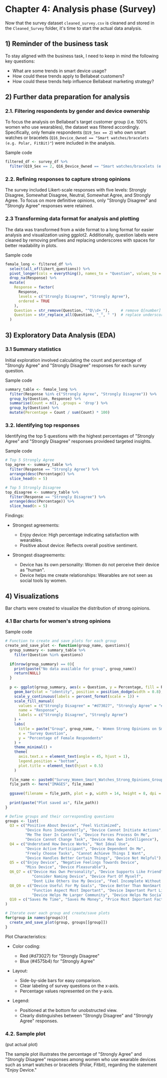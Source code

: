 # Chapter 4: Analysis phase (Survey)

Now that the survey dataset `cleaned_survey.csv` is cleaned and stored in the `Cleaned_Survey` folder, it's time to start the actual data analysis.

## 1) Reminder of the business task

To stay aligned with the business task, I need to keep in mind the following key questions:
   
- What are some trends in smart device usage?
- How could these trends apply to Bellabeat customers?
- How could these trends help influence Bellabeat marketing strategy?

## 2) Further data preparation for analysis

### 2.1. Filtering respondents by gender and device ownership

To focus the analysis on Bellabeat's target customer group (i.e. 100% women who use wearables), the dataset was filtered accordingly. Specifically, only female respondents (`Q19_Sex == 2`) who own smart watches or bracelets (`Q16_Device_Owned == "Smart watches/bracelets (e.g. Polar, FitBit)"`) were included in the analysis.

Sample code
```r
filtered_df <- survey_df %>%
  filter(Q19_Sex == 2, Q16_Device_Owned == "Smart watches/bracelets (e.g. Polar, FitBit)")
```

### 2.2. Refining responses to capture strong opinions

The survey included Likert-scale responses with five levels: Strongly Disagree, Somewhat Disagree, Neutral, Somewhat Agree, and Strongly Agree. To focus on more definitive opinions, only "Strongly Disagree" and "Strongly Agree" responses were retained.

### 2.3 Transforming data format for analysis and plotting

The data was transformed from a wide format to a long format for easier analysis and visualization using ggplot2. Additionally, question labels were cleaned by removing prefixes and replacing underscores with spaces for better readability in plots.

Sample code
``` r
female_long <- filtered_df %>%
  select(all_of(likert_questions)) %>%
  pivot_longer(cols = everything(), names_to = "Question", values_to = "Response") %>%
  drop_na(Response) %>%
  mutate(
    Response = factor(
      Response,
      levels = c("Strongly Disagree", "Strongly Agree"),
      ordered = TRUE
    ),
    Question = str_remove(Question, "^Q\\d+_"),     # remove Q[number] code
    Question = str_replace_all(Question, "_", " ")  # replace underscore with a space
  )

```

## 3) Exploratory Data Analysis (EDA)

### 3.1 Summary statistics

Initial exploration involved calculating the count and percentage of "Strongly Agree" and "Strongly Disagree" responses for each survey question.

Sample code

``` r
summary_table <- female_long %>%
  filter(Response %in% c("Strongly Agree", "Strongly Disagree")) %>%
  group_by(Question, Response) %>%
  summarise(Count = n(), .groups = 'drop') %>%
  group_by(Question) %>%
  mutate(Percentage = Count / sum(Count) * 100)

```

### 3.2. Identifying top responses

Identifying the top 5 questions with the highest percentages of "Strongly Agree" and "Strongly Disagree" responses provideed targeted insights.

Sample code

``` r
# Top 5 Strongly Agree
top_agree <- summary_table %>%
  filter(Response == "Strongly Agree") %>%
  arrange(desc(Percentage)) %>%
  slice_head(n = 5)

# Top 5 Strongly Disagree
top_disagree <- summary_table %>%
  filter(Response == "Strongly Disagree") %>%
  arrange(desc(Percentage)) %>%
  slice_head(n = 5)
```


Findings:

- Strongest agreements:
  - Enjoy device: High percentage indicating satisfaction with wearables.
  - Positive about device: Reflects overall positive sentiment.

- Strongest disagreements:
  - Device has its own personality: Women do not perceive their device as "human".
  - Device helps me create relationships: Wearables are not seen as social tools by women.
 

## 4) Visualizations

Bar charts were created to visualize the distribution of strong opinions.

### 4.1 Bar charts for women's strong opinions

Sample code

``` r
# Function to create and save plots for each group
create_and_save_plot <- function(group_name, questions){
  group_summary <- summary_table %>%
    filter(Question %in% questions)
  
  if(nrow(group_summary) == 0){
    print(paste("No data available for group", group_name))
    return(NULL)
  }
  
  p <- ggplot(group_summary, aes(x = Question, y = Percentage, fill = Response)) +
    geom_bar(stat = "identity", position = position_dodge(width = 0.8), width = 0.7) +
    scale_y_continuous(labels = percent_format(scale = 1)) +
    scale_fill_manual(
      values = c("Strongly Disagree" = "#d73027", "Strongly Agree" = "#4575b4"),
      name = "Response",
      labels = c("Strongly Disagree", "Strongly Agree")
    ) +
    labs(
      title = paste("Group", group_name, "- Women Strong Opinions on Smart Watches/Bracelets"),
      x = "Survey Question",
      y = "Percentage of Female Respondents"
    ) +
    theme_minimal() +
    theme(
      axis.text.x = element_text(angle = 45, hjust = 1),
      legend.position = "bottom",
      plot.title = element_text(hjust = 0.5)
    )
  
  file_name <- paste0("Survey_Women_Smart_Watches_Strong_Opinions_Group_", group_name, ".png")
  file_path <- here("IMAGES", file_name)
  
  ggsave(filename = file_path, plot = p, width = 14, height = 8, dpi = 300, bg = "white")
  
  print(paste("Plot saved as", file_path))
}

# Define groups and their corresponding questions
groups <- list(
  Q3 = c("Positive About Device", "Feel Victimized",
         "Device Runs Independently", "Device Cannot Initiate Actions",
         "Me The User In Control", "Device Forces Process On Me",
         "Device Cannot Change Task", "Device Has Own Intelligence"),
  Q4 = c("Understand How Device Works", "Not Ideal Use",
         "Device Active Participant", "Device Dependent On Me",
         "Freely Choose Tasks", "Cannot Achieve Things I Want",
         "Device Handles Better Certain Things", "Device Not Helpful"),
  Q5 = c("Enjoy Device", "Negative Feelings Towards Device",
         "Miss Device", "Device Pleasurable"),
  Q6_Q7 = c("Device Has Own Personality", "Device Supports Like Friend",
            "Consider Naming Device", "Device Part Of Myself",
            "Dont Like Others Use My Device", "Feel Incomplete Without Device"),
  Q8_Q9 = c("Device Useful For My Goals", "Device Better Than NonSmart Equivalent",
            "Function Aspect Most Important", "Device Important Part Lifestyle",
            "Device Helps Me Larger Community", "Device Helps Me Social Relations"),
  Q10 = c("Saves Me Time", "Saves Me Money", "Price Most Important Factor")
)

# Iterate over each group and create/save plots
for(group in names(groups)){
  create_and_save_plot(group, groups[[group]])
}
```

Plot Characteristics:

- Color coding:
  - Red (#d73027) for "Strongly Disagree"
  - Blue (#4575b4) for "Strongly Agree"

- Layout:
  - Side-by-side bars for easy comparison.
  - Clear labeling of survey questions on the x-axis.
  - Percentage values represented on the y-axis.

- Legend:
  - Positioned at the bottom for unobstructed view.
  - Clearly distinguishes between "Strongly Disagree" and "Strongly Agree" responses.

### 4.2. Sample plot

(put actual plot)

The sample plot illustrates the percentage of "Strongly Agree" and "Strongly Disagree" responses among women who use wearable devices such as smart watches or bracelets (Polar, Fitbit), regarding the statement "Enjoy Device." 
 


  
